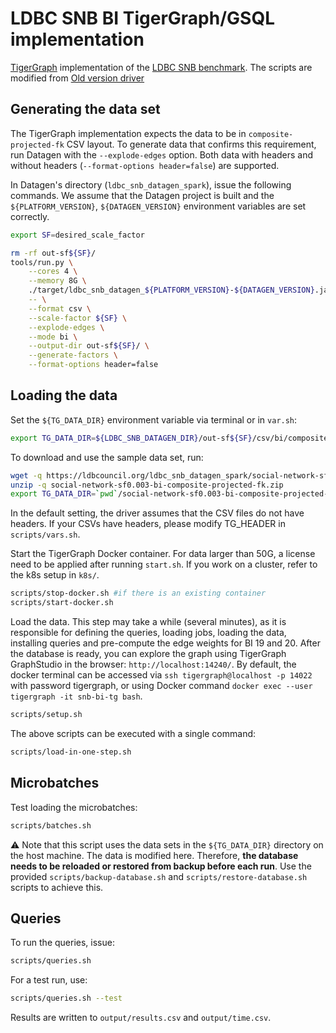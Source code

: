 # LDBC SNB BI TigerGraph/GSQL implementation

[TigerGraph](https://www.tigergraph.com) implementation of the [LDBC SNB benchmark](https://github.com/ldbc/ldbc_snb_docs). The scripts are modified from [Old version driver](https://github.com/tigergraph/ecosys/tree/ldbc/ldbc_benchmark/tigergraph/queries_v3)

## Generating the data set

The TigerGraph implementation expects the data to be in `composite-projected-fk` CSV layout. To generate data that confirms this requirement, run Datagen with the `--explode-edges` option. Both data with headers and without headers (`--format-options header=false`) are supported.

In Datagen's directory (`ldbc_snb_datagen_spark`), issue the following commands. We assume that the Datagen project is built and the `${PLATFORM_VERSION}`, `${DATAGEN_VERSION}` environment variables are set correctly.

```bash
export SF=desired_scale_factor
```

```bash
rm -rf out-sf${SF}/
tools/run.py \
    --cores 4 \
    --memory 8G \
    ./target/ldbc_snb_datagen_${PLATFORM_VERSION}-${DATAGEN_VERSION}.jar -- \
    -- \
    --format csv \
    --scale-factor ${SF} \
    --explode-edges \
    --mode bi \
    --output-dir out-sf${SF}/ \
    --generate-factors \
    --format-options header=false
```

## Loading the data

Set the `${TG_DATA_DIR}` environment variable via terminal or in `var.sh`:

```bash
export TG_DATA_DIR=${LDBC_SNB_DATAGEN_DIR}/out-sf${SF}/csv/bi/composite-projected-fk/
```

To download and use the sample data set, run:

```bash
wget -q https://ldbcouncil.org/ldbc_snb_datagen_spark/social-network-sf0.003-bi-composite-projected-fk.zip
unzip -q social-network-sf0.003-bi-composite-projected-fk.zip
export TG_DATA_DIR=`pwd`/social-network-sf0.003-bi-composite-projected-fk/graphs/csv/bi/composite-projected-fk/
```

In the default setting, the driver assumes that the CSV files do not have headers. If your CSVs have headers, please modify TG_HEADER in `scripts/vars.sh`.

Start the TigerGraph Docker container. For data larger than 50G, a license need to be applied after running `start.sh`. If you work on a cluster, refer to the k8s setup in `k8s/`.

```bash
scripts/stop-docker.sh #if there is an existing container
scripts/start-docker.sh
```

Load the data. This step may take a while (several minutes), as it is responsible for defining the queries, loading jobs, loading the data, installing queries and pre-compute the edge weights for BI 19 and 20. After the database is ready, you can explore the graph using TigerGraph GraphStudio in the browser: `http://localhost:14240/`. By default, the docker terminal can be accessed via `ssh tigergraph@localhost -p 14022` with password tigergraph, or using Docker command `docker exec --user tigergraph -it snb-bi-tg bash`.

```bash
scripts/setup.sh
```

The above scripts can be executed with a single command:
```bash
scripts/load-in-one-step.sh
```

## Microbatches

Test loading the microbatches:

```bash
scripts/batches.sh
```

:warning: Note that this script uses the data sets in the `${TG_DATA_DIR}` directory on the host machine. The data is modified here. Therefore, **the database needs to be reloaded or restored from backup before each run**. Use the provided `scripts/backup-database.sh` and `scripts/restore-database.sh` scripts to achieve this.
## Queries

To run the queries, issue:

```bash
scripts/queries.sh
```

For a test run, use:

```bash
scripts/queries.sh --test
```

Results are written to `output/results.csv` and `output/time.csv`.

